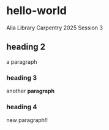 # hello-world
Alia Library Carpentry 2025 Session 3

## heading 2

a paragraph

### heading 3

another **paragraph**

### heading 4

new paragraph!!
